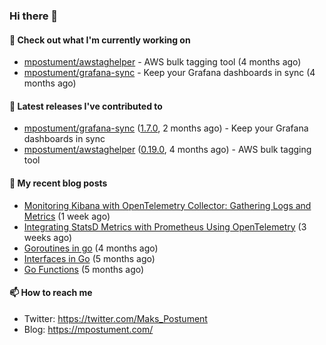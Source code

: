 ### Hi there 👋

#### 👷 Check out what I'm currently working on

- [mpostument/awstaghelper](https://github.com/mpostument/awstaghelper) - AWS bulk tagging tool (4 months ago)
- [mpostument/grafana-sync](https://github.com/mpostument/grafana-sync) - Keep your Grafana dashboards in sync (4 months ago)

#### 🔭 Latest releases I've contributed to

- [mpostument/grafana-sync](https://github.com/mpostument/grafana-sync) ([1.7.0](https://github.com/mpostument/grafana-sync/releases/tag/1.7.0), 2 months ago) - Keep your Grafana dashboards in sync
- [mpostument/awstaghelper](https://github.com/mpostument/awstaghelper) ([0.19.0](https://github.com/mpostument/awstaghelper/releases/tag/0.19.0), 4 months ago) - AWS bulk tagging tool

#### 📜 My recent blog posts

- [Monitoring Kibana with OpenTelemetry Collector: Gathering Logs and Metrics](https://mpostument.com/posts/programming/observability/otel-kibana/) (1 week ago)
- [Integrating StatsD Metrics with Prometheus Using OpenTelemetry](https://mpostument.com/posts/programming/observability/otel-statsd/) (3 weeks ago)
- [Goroutines in go](https://mpostument.com/posts/programming/golang/basics/go-routines/) (4 months ago)
- [Interfaces in Go](https://mpostument.com/posts/programming/golang/basics/go-interfaces/) (5 months ago)
- [Go Functions](https://mpostument.com/posts/programming/golang/basics/go-functions/) (5 months ago)

#### 📫 How to reach me

- Twitter: https://twitter.com/Maks_Postument
- Blog: https://mpostument.com/
